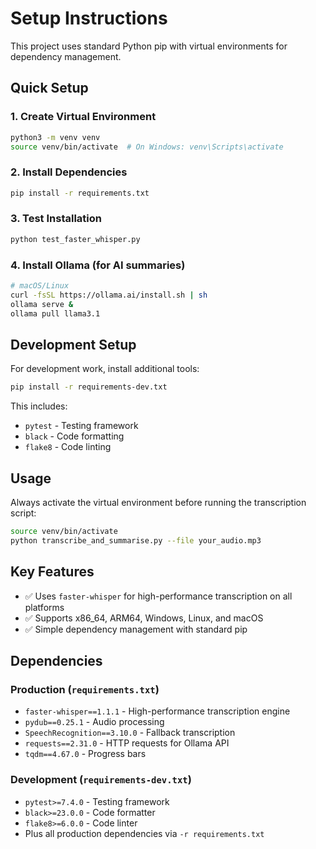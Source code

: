 # Setup Instructions

This project uses standard Python pip with virtual environments for dependency management.

## Quick Setup

### 1. Create Virtual Environment
```bash
python3 -m venv venv
source venv/bin/activate  # On Windows: venv\Scripts\activate
```

### 2. Install Dependencies
```bash
pip install -r requirements.txt
```

### 3. Test Installation
```bash
python test_faster_whisper.py
```

### 4. Install Ollama (for AI summaries)
```bash
# macOS/Linux
curl -fsSL https://ollama.ai/install.sh | sh
ollama serve &
ollama pull llama3.1
```

## Development Setup

For development work, install additional tools:

```bash
pip install -r requirements-dev.txt
```

This includes:
- `pytest` - Testing framework
- `black` - Code formatting
- `flake8` - Code linting

## Usage

Always activate the virtual environment before running the transcription script:

```bash
source venv/bin/activate
python transcribe_and_summarise.py --file your_audio.mp3
```

## Key Features

- ✅ Uses `faster-whisper` for high-performance transcription on all platforms
- ✅ Supports x86_64, ARM64, Windows, Linux, and macOS
- ✅ Simple dependency management with standard pip

## Dependencies

### Production (`requirements.txt`)
- `faster-whisper==1.1.1` - High-performance transcription engine
- `pydub==0.25.1` - Audio processing
- `SpeechRecognition==3.10.0` - Fallback transcription
- `requests==2.31.0` - HTTP requests for Ollama API
- `tqdm==4.67.0` - Progress bars

### Development (`requirements-dev.txt`)
- `pytest>=7.4.0` - Testing framework
- `black>=23.0.0` - Code formatter
- `flake8>=6.0.0` - Code linter
- Plus all production dependencies via `-r requirements.txt`

